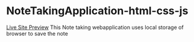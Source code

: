# NoteTakingApplication-html-css-js

[Live Site Preview](https://takenotes-rishi.netlify.app/)
This Note taking webapplication uses local storage of browser to save the note 
